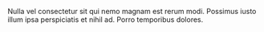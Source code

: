 Nulla vel consectetur sit qui nemo magnam est rerum modi. Possimus iusto illum ipsa perspiciatis et nihil ad. Porro temporibus dolores.